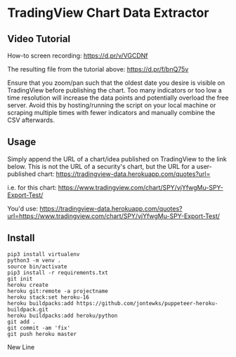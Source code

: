 # TradingView Chart Data Extractor

## Video Tutorial

How-to screen recording: https://d.pr/v/VGCDNf

The resulting file from the tutorial above: https://d.pr/f/bnQ75v

Ensure that you zoom/pan such that the oldest date you desire is visible on TradingView before publishing the chart. Too many indicators or too low a time resolution will increase the data points and potentially overload the free server. Avoid this by hosting/running the script on your local machine or scraping multiple times with fewer indicators and manually combine the CSV afterwards.

## Usage

Simply append the URL of a chart/idea published on TradingView to the link below. This is not the URL of a security's chart, but the URL for a user-published chart: https://tradingview-data.herokuapp.com/quotes?url=

i.e. for this chart: https://www.tradingview.com/chart/SPY/vjYfwgMu-SPY-Export-Test/

You'd use: https://tradingview-data.herokuapp.com/quotes?url=https://www.tradingview.com/chart/SPY/vjYfwgMu-SPY-Export-Test/

## Install
  ```
  pip3 install virtualenv
  python3 -m venv .
  source bin/activate
  pip3 install -r requirements.txt
  git init
  heroku create
  heroku git:remote -a projectname
  heroku stack:set heroku-16
  heroku buildpacks:add https://github.com/jontewks/puppeteer-heroku-buildpack.git
  heroku buildpacks:add heroku/python
  git add .
  git commit -am 'fix'
  git push heroku master
  ```
New Line
